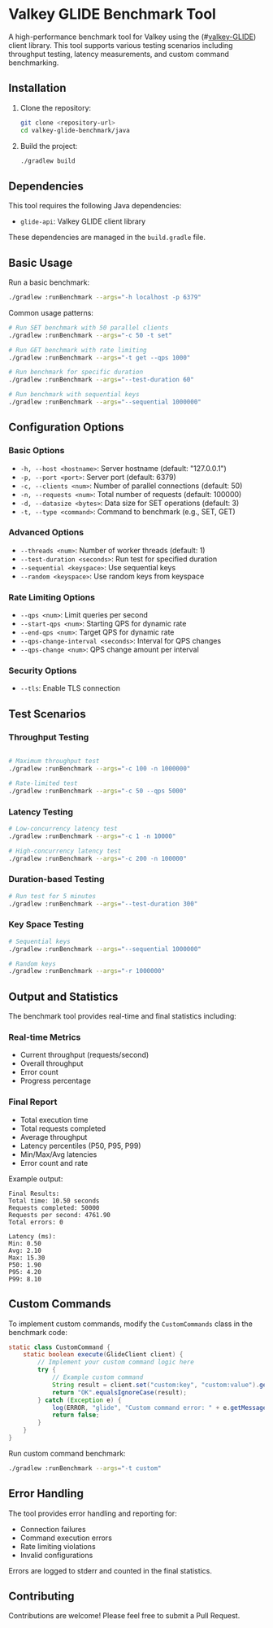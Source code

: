 # Valkey GLIDE Benchmark Tool

A high-performance benchmark tool for Valkey using the (#[valkey-GLIDE](https://github.com/valkey-io/valkey-glide)) client library. This tool supports various testing scenarios including throughput testing, latency measurements, and custom command benchmarking.

## Installation

1. Clone the repository:
    ```bash
    git clone <repository-url>
    cd valkey-glide-benchmark/java
    ```

2. Build the project:
    ```bash
    ./gradlew build
    ```

## Dependencies

This tool requires the following Java dependencies:
- `glide-api`: Valkey GLIDE client library

These dependencies are managed in the `build.gradle` file.

## Basic Usage

Run a basic benchmark:
```bash
./gradlew :runBenchmark --args="-h localhost -p 6379"
```
Common usage patterns:

```bash
# Run SET benchmark with 50 parallel clients
./gradlew :runBenchmark --args="-c 50 -t set"

# Run GET benchmark with rate limiting
./gradlew :runBenchmark --args="-t get --qps 1000"

# Run benchmark for specific duration
./gradlew :runBenchmark --args="--test-duration 60"

# Run benchmark with sequential keys
./gradlew :runBenchmark --args="--sequential 1000000"

```
## Configuration Options

### Basic Options
- `-h, --host <hostname>`: Server hostname (default: "127.0.0.1")
- `-p, --port <port>`: Server port (default: 6379)
- `-c, --clients <num>`: Number of parallel connections (default: 50)
- `-n, --requests <num>`: Total number of requests (default: 100000)
- `-d, --datasize <bytes>`: Data size for SET operations (default: 3)
- `-t, --type <command>`: Command to benchmark (e.g., SET, GET)

### Advanced Options
- `--threads <num>`: Number of worker threads (default: 1)
- `--test-duration <seconds>`: Run test for specified duration
- `--sequential <keyspace>`: Use sequential keys
- `--random <keyspace>`: Use random keys from keyspace

### Rate Limiting Options
- `--qps <num>`: Limit queries per second
- `--start-qps <num>`: Starting QPS for dynamic rate
- `--end-qps <num>`: Target QPS for dynamic rate
- `--qps-change-interval <seconds>`: Interval for QPS changes
- `--qps-change <num>`: QPS change amount per interval

### Security Options
- `--tls`: Enable TLS connection

## Test Scenarios

### Throughput Testing
```bash

# Maximum throughput test
./gradlew :runBenchmark --args="-c 100 -n 1000000"

# Rate-limited test
./gradlew :runBenchmark --args="-c 50 --qps 5000"
```

### Latency Testing
```bash
# Low-concurrency latency test
./gradlew :runBenchmark --args="-c 1 -n 10000"

# High-concurrency latency test
./gradlew :runBenchmark --args="-c 200 -n 100000"
```

### Duration-based Testing
```bash
# Run test for 5 minutes
./gradlew :runBenchmark --args="--test-duration 300"
```

### Key Space Testing
```bash
# Sequential keys
./gradlew :runBenchmark --args="--sequential 1000000"

# Random keys
./gradlew :runBenchmark --args="-r 1000000"
```

## Output and Statistics
The benchmark tool provides real-time and final statistics including:

### Real-time Metrics
- Current throughput (requests/second)
- Overall throughput
- Error count
- Progress percentage

### Final Report
- Total execution time
- Total requests completed
- Average throughput
- Latency percentiles (P50, P95, P99)
- Min/Max/Avg latencies
- Error count and rate

Example output:

```plaintext
Final Results:
Total time: 10.50 seconds
Requests completed: 50000
Requests per second: 4761.90
Total errors: 0

Latency (ms):
Min: 0.50
Avg: 2.10
Max: 15.30
P50: 1.90
P95: 4.20
P99: 8.10
```

## Custom Commands
To implement custom commands, modify the `CustomCommands` class in the benchmark code:
```java
static class CustomCommand {
    static boolean execute(GlideClient client) {
        // Implement your custom command logic here
        try {
            // Example custom command
            String result = client.set("custom:key", "custom:value").get();
            return "OK".equalsIgnoreCase(result);
        } catch (Exception e) {
            log(ERROR, "glide", "Custom command error: " + e.getMessage());
            return false;
        }
    }
}
```

Run custom command benchmark:

```bash
./gradlew :runBenchmark --args="-t custom"
```

## Error Handling
The tool provides error handling and reporting for:

- Connection failures
- Command execution errors
- Rate limiting violations
- Invalid configurations

Errors are logged to stderr and counted in the final statistics.

## Contributing
Contributions are welcome! Please feel free to submit a Pull Request.